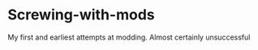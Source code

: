 Screwing-with-mods
==================

My first and earliest attempts at modding. Almost certainly unsuccessful
